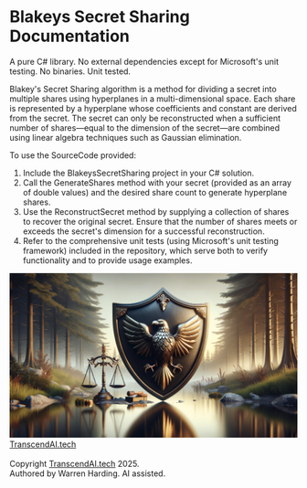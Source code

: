 
# Blakeys Secret Sharing Documentation

A pure C# library. No external dependencies except for Microsoft's unit testing. No binaries. Unit tested.

Blakey's Secret Sharing algorithm is a method for dividing a secret into multiple shares using hyperplanes in a multi-dimensional space. Each share is represented by a hyperplane whose coefficients and constant are derived from the secret. The secret can only be reconstructed when a sufficient number of shares—equal to the dimension of the secret—are combined using linear algebra techniques such as Gaussian elimination.

To use the SourceCode provided:
1. Include the BlakeysSecretSharing project in your C# solution.
2. Call the GenerateShares method with your secret (provided as an array of double values) and the desired share count to generate hyperplane shares.
3. Use the ReconstructSecret method by supplying a collection of shares to recover the original secret. Ensure that the number of shares meets or exceeds the secret's dimension for a successful reconstruction.
4. Refer to the comprehensive unit tests (using Microsoft's unit testing framework) included in the repository, which serve both to verify functionality and to provide usage examples.

![AI Image](aiimage.jpg)
[TranscendAI.tech](https://TranscendAI.tech)<br>
<br>
Copyright [TranscendAI.tech](https://TranscendAI.tech) 2025.</br>
Authored by Warren Harding. AI assisted.</br>
  